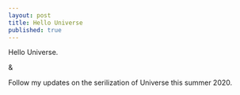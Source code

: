 ```yaml
---
layout: post
title: Hello Universe
published: true
---
```


Hello Universe.

&

Follow my updates on the serilization of Universe this summer 2020.
